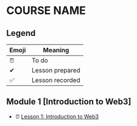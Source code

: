 # COURSE NAME

## Legend

| Emoji | Meaning       |
| ----- | ------------ |
| ⏰    | To do        |
| ✔     | Lesson prepared |
| ✅    | Lesson recorded |

## Module 1 [Introduction to Web3]

- ⏰ [Lesson 1: Introduction to Web3](./mod1/aula1/README.md)